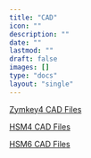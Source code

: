 ```yaml
---
title: "CAD"
icon: ""
description: ""
date: ""
lastmod: ""
draft: false
images: []
type: "docs"
layout: "single"
---
```


[Zymkey4 CAD Files](https://docs.zymbit.com/reference/cad/zymkey4)

[HSM4 CAD Files](https://docs.zymbit.com/reference/cad/hsm4/)

[HSM6 CAD Files](https://docs.zymbit.com/reference/cad/hsm6/)
